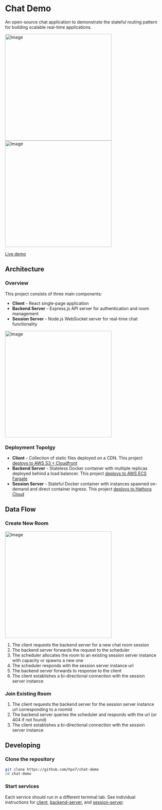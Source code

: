 # Chat Demo

An open-source chat application to demonstrate the stateful routing pattern for building scalable real-time applications.

<img width="350" alt="Image" src="https://github.com/user-attachments/assets/143d8839-9f3d-4b49-80a8-af36ef97e100" />

<img width="350" alt="Image" src="https://github.com/user-attachments/assets/92eb6ad6-cd8c-4528-bef1-c19af384ee25" />

[Live demo](https://d5huis9tac6kp.cloudfront.net/)

## Architecture

### Overview

This project consists of three main components:

- **Client** - React single-page application
- **Backend Server** - Express.js API server for authentication and room management
- **Session Server** - Node.js WebSocket server for real-time chat functionality

<img width="350" alt="Image" src="https://github.com/user-attachments/assets/0171c286-df58-4081-8c18-49b6eea9d2af" />

### Deployment Topolgy

- **Client** - Collection of static files deployed on a CDN. This project [deploys to AWS S3 + Cloudfront](.github/workflows/client-deploy.yml)
- **Backend Server** - Stateless Docker container with multiple replicas deployed behind a load balancer. This project [deploys to AWS ECS Fargate](.github/workflows/backend-server-deploy.yml)
- **Session Server** - Stateful Docker container with instances spawned on-demand and direct container ingress. This project [deploys to Hathora Cloud](.github/workflows/session-server-deploy.yml)

## Data Flow

### Create New Room

<img width="350" alt="Image" src="https://github.com/user-attachments/assets/9af6e1e7-763b-4004-a2bb-ff323f0a493b" />

1. The client requests the backend server for a new chat room session
2. The backend server forwards the request to the scheduler
3. The scheduler allocates the room to an existing session server instance with capacity or spawns a new one
4. The scheduler responds with the session server instance url
5. The backend server forwards to response to the client
6. The client establishes a bi-directional connection with the session server instance

### Join Existing Room

1. The client requests the backend server for the session server instance url corresponding to a roomId
2. The backend server queries the scheduler and responds with the url (or 404 if not found)
3. The client establishes a bi-directional connection with the session server instance

## Developing

### Clone the repository

```bash
git clone https://github.com/hpx7/chat-demo
cd chat-demo
```

### Start services

Each service should run in a different terminal tab. See individual instructions for [client](client), [backend-server](backend-server), and [session-server](session-server).
